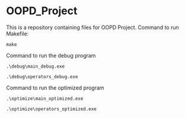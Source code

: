# OOPD_Project

This is a repository containing files for OOPD Project.
Command to run Makefile:
```
make 
```

Command to run the debug program
```
.\debug\main_debug.exe

.\debug\operators_debug.exe
```


Command to run the optimized program
```
.\optimize\main_optimized.exe

.\optimize\operators_optimized.exe
```
